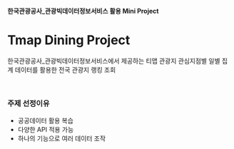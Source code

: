 #### 한국관광공사_관광빅데이터정보서비스 활용 Mini Project
# Tmap Dining Project

한국관광공사_관광빅데이터정보서비스에서 제공하는 티맵 관광지 관심지점별 일별 집계 데이터를 활용한 전국 관광지 랭킹 조회

<br>

### 주제 선정이유
- 공공데이터 활용 복습
- 다양한 API 적용 가능
- 하나의 기능으로 여러 데이터 조작
<br>



